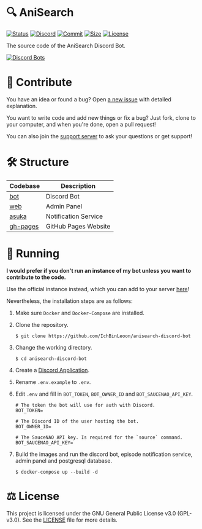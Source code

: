 # 🔍 AniSearch

[![Status](https://top.gg/api/widget/status/737236600878137363.svg)](https://top.gg/bot/737236600878137363)
[![Discord](https://img.shields.io/discord/835960108466176041?label=&logo=discord&logoColor=ffffff&color=7289DA&labelColor=7289DA&style=flat-square)](https://discord.gg/Bv94yQYZM8)
[![Commit](https://img.shields.io/github/last-commit/IchBinLeoon/anisearch-discord-bot?style=flat-square)](https://github.com/IchBinLeoon/anisearch-discord-bot/commits/main)
[![Size](https://img.shields.io/github/repo-size/IchBinLeoon/anisearch-discord-bot?style=flat-square)](https://github.com/IchBinLeoon/anisearch-discord-bot)
[![License](https://img.shields.io/github/license/IchBinLeoon/anisearch-discord-bot?style=flat-square)](https://github.com/IchBinLeoon/anisearch-discord-bot/blob/main/LICENSE)

The source code of the AniSearch Discord Bot.

[![Discord Bots](https://top.gg/api/widget/737236600878137363.svg)](https://top.gg/bot/737236600878137363)

# 🤝 Contribute
You have an idea or found a bug? Open [a new issue](https://github.com/IchBinLeoon/anisearch-discord-bot/issues) with detailed explanation.

You want to write code and add new things or fix a bug? Just fork, clone to your computer, and when you're done, open a pull request!

You can also join the [support server](https://discord.gg/Bv94yQYZM8) to ask your questions or get support!

# 🛠️ Structure
| Codebase             | Description                 |
| -------------------- | --------------------------- |
| [bot](bot)           | Discord Bot                 |
| [web](web)           | Admin Panel                 |
| [asuka](asuka)       | Notification Service         |
| [gh-pages](gh-pages) | GitHub Pages Website        |

# 🚀 Running
**I would prefer if you don't run an instance of my bot unless you want to contribute to the code.** 

Use the official instance instead, which you can add to your server [here](https://discord.com/api/oauth2/authorize?client_id=737236600878137363&permissions=92224&scope=bot%20applications.commands)!

Nevertheless, the installation steps are as follows:  

1. Make sure `Docker` and `Docker-Compose` are installed.

2. Clone the repository.
    ```
    $ git clone https://github.com/IchBinLeoon/anisearch-discord-bot
    ```
    
3. Change the working directory.
    ```
    $ cd anisearch-discord-bot
    ```
    
4. Create a [Discord Application](https://discord.com/developers/applications).

5. Rename `.env.example` to `.env`.

6. Edit `.env` and fill in `BOT_TOKEN`, `BOT_OWNER_ID` and `BOT_SAUCENAO_API_KEY`.
    ```
    # The token the bot will use for auth with Discord.
    BOT_TOKEN=
    
    # The Discord ID of the user hosting the bot.
    BOT_OWNER_ID=
    
    # The SauceNAO API key. Is required for the `source` command.
    BOT_SAUCENAO_API_KEY=
    ```

7. Build the images and run the discord bot, episode notification service, admin panel and postgresql database.
    ```
    $ docker-compose up --build -d
    ```
    
# ⚖️ License
This project is licensed under the GNU General Public License v3.0 (GPL-v3.0). See the [LICENSE](https://github.com/IchBinLeoon/anisearch-discord-bot/blob/main/LICENSE) file for more details.
